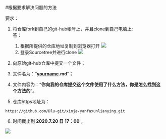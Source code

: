 #根据要求解决问题的方法


要求：

1. 将仓库fork到自己的git-hub帐号上，并且clone到自己电脑上;  
	答：
	1. 根据所提供的仓库地址复制到浏览器打开
![](https://cdn.jsdelivr.net/gh/z892319966/cloudimg/1.png)
	2. 登录Sourcetree并进行clone
	![](https://cdn.jsdelivr.net/gh/z892319966/cloudimg/2.png)
	



2. 向原始git-hub仓库中提交一个文件；
3. 文件名为：“**<u>yourname</u>.md**”；
4. 文件内容为：“**你向我的仓库提交这个文件使用了什么方法，你是怎么找到这个方法的**”。
5. 仓库https地址为：

```
https://github.com/Dlu-git/xinje-yanfaxunlianying.git
```

6. 时间截止到 **2020.7.20 日 17：00**  。



![](https://cdn.jsdelivr.net/gh/z892319966/cloudimg/1.png)